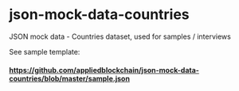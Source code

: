 # json-mock-data-countries

JSON mock data - Countries dataset, used for samples / interviews


See sample template: 

#### https://github.com/appliedblockchain/json-mock-data-countries/blob/master/sample.json
